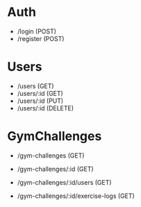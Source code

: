 # Auth
- /login (POST)
- /register (POST)

# Users

- /users (GET)
- /users/:id (GET)
- /users/:id (PUT)
- /users/:id (DELETE)

# GymChallenges

- /gym-challenges (GET)

- /gym-challenges/:id (GET)

- /gym-challenges/:id/users (GET)

- /gym-challenges/:id/exercise-logs (GET)